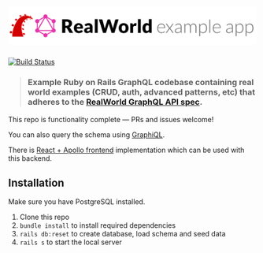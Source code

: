 # ![Ruby on Rails GraphQL Example App](logo.png)

[![Build Status](https://travis-ci.com/dostu/rails-graphql-realworld-example-app.svg?branch=master)](https://travis-ci.com/dostu/rails-graphql-realworld-example-app)

> ### Example Ruby on Rails GraphQL codebase containing real world examples (CRUD, auth, advanced patterns, etc) that adheres to the [RealWorld GraphQL API spec](https://github.com/dostu/rails-graphql-realworld-example-app/blob/master/GRAPHQL_API_SPEC.md).

This repo is functionality complete — PRs and issues welcome!

You can also query the schema using [GraphiQL](https://realworld-graphql.herokuapp.com/graphiql).

There is [React + Apollo frontend](https://github.com/dostu/react-apollo-realworld-example-app) implementation which can be used with this backend.

## Installation

Make sure you have PostgreSQL installed.

1. Clone this repo
2. `bundle install` to install required dependencies
3. `rails db:reset` to create database, load schema and seed data
4. `rails s` to start the local server
